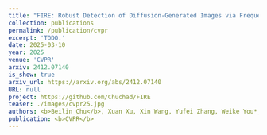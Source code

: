 ```yaml
---
title: "FIRE: Robust Detection of Diffusion-Generated Images via Frequency-Guided Reconstruction Error"
collection: publications
permalink: /publication/cvpr
excerpt: 'TODO.'
date: 2025-03-10
year: 2025
venue: 'CVPR'
arxiv: 2412.07140
is_show: true
arxiv_url: https://arxiv.org/abs/2412.07140
URL: null
project: https://github.com/Chuchad/FIRE
teaser: ./images/cvpr25.jpg
authors: <b>Beilin Chu</b>, Xuan Xu, Xin Wang, Yufei Zhang, Weike You*, Linna Zhou
publication: <b>CVPR</b>
---
```

<!-- [Download paper here](https://academic.oup.com/bioinformatics/article-pdf/38/13/3444/49883746/btac342.pdf) -->